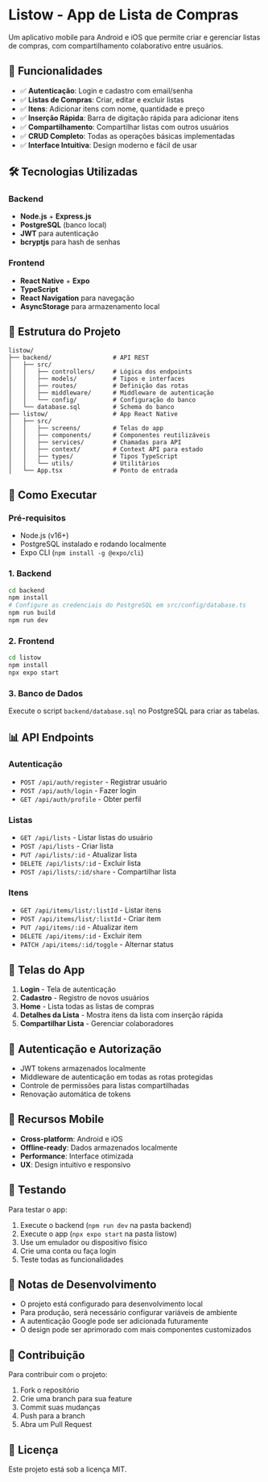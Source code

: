# Listow - App de Lista de Compras

Um aplicativo mobile para Android e iOS que permite criar e gerenciar listas de compras, com compartilhamento colaborativo entre usuários.

## 🚀 Funcionalidades

- ✅ **Autenticação**: Login e cadastro com email/senha
- ✅ **Listas de Compras**: Criar, editar e excluir listas
- ✅ **Itens**: Adicionar itens com nome, quantidade e preço
- ✅ **Inserção Rápida**: Barra de digitação rápida para adicionar itens
- ✅ **Compartilhamento**: Compartilhar listas com outros usuários
- ✅ **CRUD Completo**: Todas as operações básicas implementadas
- ✅ **Interface Intuitiva**: Design moderno e fácil de usar

## 🛠️ Tecnologias Utilizadas

### Backend
- **Node.js** + **Express.js**
- **PostgreSQL** (banco local)
- **JWT** para autenticação
- **bcryptjs** para hash de senhas

### Frontend
- **React Native** + **Expo**
- **TypeScript**
- **React Navigation** para navegação
- **AsyncStorage** para armazenamento local

## 📱 Estrutura do Projeto

```
listow/
├── backend/                 # API REST
│   ├── src/
│   │   ├── controllers/     # Lógica dos endpoints
│   │   ├── models/          # Tipos e interfaces
│   │   ├── routes/          # Definição das rotas
│   │   ├── middleware/      # Middleware de autenticação
│   │   └── config/          # Configuração do banco
│   └── database.sql         # Schema do banco
├── listow/                  # App React Native
│   ├── src/
│   │   ├── screens/         # Telas do app
│   │   ├── components/      # Componentes reutilizáveis
│   │   ├── services/        # Chamadas para API
│   │   ├── context/         # Context API para estado
│   │   ├── types/           # Tipos TypeScript
│   │   └── utils/           # Utilitários
│   └── App.tsx              # Ponto de entrada
```

## 🚀 Como Executar

### Pré-requisitos
- Node.js (v16+)
- PostgreSQL instalado e rodando localmente
- Expo CLI (`npm install -g @expo/cli`)

### 1. Backend

```bash
cd backend
npm install
# Configure as credenciais do PostgreSQL em src/config/database.ts
npm run build
npm run dev
```

### 2. Frontend

```bash
cd listow
npm install
npx expo start
```

### 3. Banco de Dados

Execute o script `backend/database.sql` no PostgreSQL para criar as tabelas.

## 📊 API Endpoints

### Autenticação
- `POST /api/auth/register` - Registrar usuário
- `POST /api/auth/login` - Fazer login
- `GET /api/auth/profile` - Obter perfil

### Listas
- `GET /api/lists` - Listar listas do usuário
- `POST /api/lists` - Criar lista
- `PUT /api/lists/:id` - Atualizar lista
- `DELETE /api/lists/:id` - Excluir lista
- `POST /api/lists/:id/share` - Compartilhar lista

### Itens
- `GET /api/items/list/:listId` - Listar itens
- `POST /api/items/list/:listId` - Criar item
- `PUT /api/items/:id` - Atualizar item
- `DELETE /api/items/:id` - Excluir item
- `PATCH /api/items/:id/toggle` - Alternar status

## 🎨 Telas do App

1. **Login** - Tela de autenticação
2. **Cadastro** - Registro de novos usuários
3. **Home** - Lista todas as listas de compras
4. **Detalhes da Lista** - Mostra itens da lista com inserção rápida
5. **Compartilhar Lista** - Gerenciar colaboradores

## 🔐 Autenticação e Autorização

- JWT tokens armazenados localmente
- Middleware de autenticação em todas as rotas protegidas
- Controle de permissões para listas compartilhadas
- Renovação automática de tokens

## 📱 Recursos Mobile

- **Cross-platform**: Android e iOS
- **Offline-ready**: Dados armazenados localmente
- **Performance**: Interface otimizada
- **UX**: Design intuitivo e responsivo

## 🧪 Testando

Para testar o app:

1. Execute o backend (`npm run dev` na pasta backend)
2. Execute o app (`npx expo start` na pasta listow)
3. Use um emulador ou dispositivo físico
4. Crie uma conta ou faça login
5. Teste todas as funcionalidades

## 📝 Notas de Desenvolvimento

- O projeto está configurado para desenvolvimento local
- Para produção, será necessário configurar variáveis de ambiente
- A autenticação Google pode ser adicionada futuramente
- O design pode ser aprimorado com mais componentes customizados

## 🤝 Contribuição

Para contribuir com o projeto:

1. Fork o repositório
2. Crie uma branch para sua feature
3. Commit suas mudanças
4. Push para a branch
5. Abra um Pull Request

## 📄 Licença

Este projeto está sob a licença MIT.
